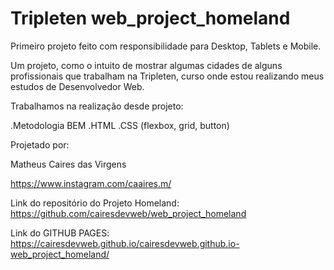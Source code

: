 # Tripleten web_project_homeland
Primeiro projeto feito com responsibilidade para Desktop, Tablets e Mobile.

Um projeto, como o intuito de mostrar algumas cidades de alguns profissionais que trabalham na Tripleten, curso onde estou realizando meus estudos de Desenvolvedor Web.

Trabalhamos na realização desde projeto: 

.Metodologia BEM
.HTML
.CSS (flexbox, grid, button)

Projetado por: 

Matheus Caires das Virgens

https://www.instagram.com/caaires.m/

Link do repositório do Projeto Homeland: https://github.com/cairesdevweb/web_project_homeland

Link do GITHUB PAGES: https://cairesdevweb.github.io/cairesdevweb.github.io-web_project_homeland/
